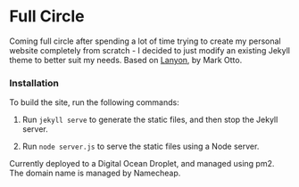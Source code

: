 # Full Circle

Coming full circle after spending a lot of time trying to create my personal website completely from scratch - I decided to just modify an existing Jekyll theme to better suit my needs. Based on [Lanyon](https://github.com/poole/lanyon), by Mark Otto.

### Installation

To build the site, run the following commands:

1. Run `jekyll serve` to generate the static files, and then stop the Jekyll server.

2. Run `node server.js` to serve the static files using a Node server.

Currently deployed to a Digital Ocean Droplet, and managed using pm2. The domain name is managed by Namecheap.

